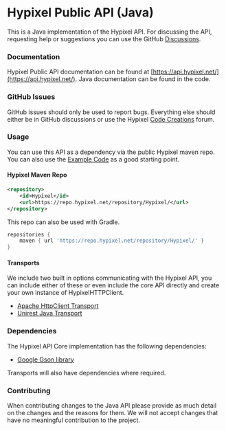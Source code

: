 Hypixel Public API (Java)
======
This is a Java implementation of the Hypixel API. For discussing the API, requesting help or suggestions you can use the
GitHub [Discussions](https://github.com/HypixelDev/PublicAPI/discussions).

### Documentation

Hypixel Public API documentation can be found at [https://api.hypixel.net/](https://api.hypixel.net/). Java
documentation can be found in the code.

### GitHub Issues

GitHub issues should only be used to report bugs. Everything else should either be in GitHub discussions or use the
Hypixel [Code Creations](https://hypixel.net/forums/code-creations.65/) forum.

### Usage

You can use this API as a dependency via the public Hypixel maven repo. You can also use
the [Example Code](https://github.com/HypixelDev/PublicAPI/tree/master/hypixel-api-example) as a good starting point.


#### Hypixel Maven Repo
```xml
<repository>
    <id>Hypixel</id>
    <url>https://repo.hypixel.net/repository/Hypixel/</url>
</repository>
```

This repo can also be used with Gradle.
```gradle
repositories {
    maven { url 'https://repo.hypixel.net/repository/Hypixel/' }
}
```

#### Transports

We include two built in options communicating with the Hypixel API, you can include either of these or even include the
core API directly and create your own instance of HypixelHTTPClient.

* [Apache HttpClient Transport](hypixel-api-transport-apache)
* [Unirest Java Transport](hypixel-api-transport-unirest)

### Dependencies

The Hypixel API Core implementation has the following dependencies:

* [Google Gson library](https://mvnrepository.com/artifact/com.google.code.gson/gson)

Transports will also have dependencies where required.


### Contributing

When contributing changes to the Java API please provide as much detail on the changes and the reasons for them. We will
not accept changes that have no meaningful contribution to the project.